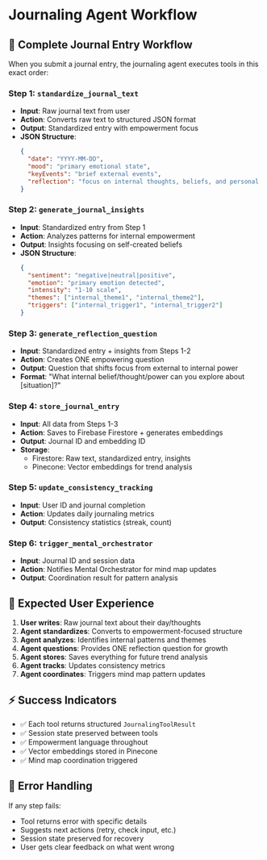 # Journaling Agent Workflow

## 📝 **Complete Journal Entry Workflow**

When you submit a journal entry, the journaling agent executes tools in this exact order:

### **Step 1: `standardize_journal_text`**
- **Input**: Raw journal text from user
- **Action**: Converts raw text to structured JSON format
- **Output**: Standardized entry with empowerment focus
- **JSON Structure**:
  ```json
  {
    "date": "YYYY-MM-DD",
    "mood": "primary emotional state", 
    "keyEvents": "brief external events",
    "reflection": "focus on internal thoughts, beliefs, and personal power"
  }
  ```

### **Step 2: `generate_journal_insights`**
- **Input**: Standardized entry from Step 1
- **Action**: Analyzes patterns for internal empowerment
- **Output**: Insights focusing on self-created beliefs
- **JSON Structure**:
  ```json
  {
    "sentiment": "negative|neutral|positive",
    "emotion": "primary emotion detected",
    "intensity": "1-10 scale",
    "themes": ["internal_theme1", "internal_theme2"],
    "triggers": ["internal_trigger1", "internal_trigger2"]
  }
  ```

### **Step 3: `generate_reflection_question`**
- **Input**: Standardized entry + insights from Steps 1-2
- **Action**: Creates ONE empowering question
- **Output**: Question that shifts focus from external to internal power
- **Format**: "What internal belief/thought/power can you explore about [situation]?"

### **Step 4: `store_journal_entry`**
- **Input**: All data from Steps 1-3
- **Action**: Saves to Firebase Firestore + generates embeddings
- **Output**: Journal ID and embedding ID
- **Storage**: 
  - Firestore: Raw text, standardized entry, insights
  - Pinecone: Vector embeddings for trend analysis

### **Step 5: `update_consistency_tracking`**
- **Input**: User ID and journal completion
- **Action**: Updates daily journaling metrics
- **Output**: Consistency statistics (streak, count)

### **Step 6: `trigger_mental_orchestrator`**
- **Input**: Journal ID and session data
- **Action**: Notifies Mental Orchestrator for mind map updates
- **Output**: Coordination result for pattern analysis

## 🎯 **Expected User Experience**

1. **User writes**: Raw journal text about their day/thoughts
2. **Agent standardizes**: Converts to empowerment-focused structure
3. **Agent analyzes**: Identifies internal patterns and themes
4. **Agent questions**: Provides ONE reflection question for growth
5. **Agent stores**: Saves everything for future trend analysis
6. **Agent tracks**: Updates consistency metrics
7. **Agent coordinates**: Triggers mind map pattern updates

## ⚡ **Success Indicators**

- ✅ Each tool returns structured `JournalingToolResult`
- ✅ Session state preserved between tools
- ✅ Empowerment language throughout
- ✅ Vector embeddings stored in Pinecone
- ✅ Mind map coordination triggered

## 🚨 **Error Handling**

If any step fails:
- Tool returns error with specific details
- Suggests next actions (retry, check input, etc.)
- Session state preserved for recovery
- User gets clear feedback on what went wrong 